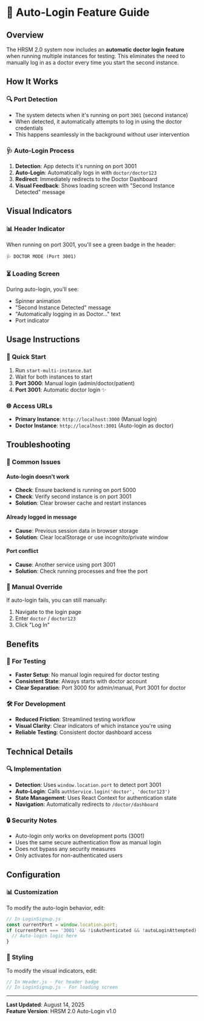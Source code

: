 # 🔄 Auto-Login Feature Guide

## Overview

The HRSM 2.0 system now includes an **automatic doctor login feature** when running multiple instances for testing. This eliminates the need to manually log in as a doctor every time you start the second instance.

## How It Works

### 🔍 Port Detection
- The system detects when it's running on port `3001` (second instance)
- When detected, it automatically attempts to log in using the doctor credentials
- This happens seamlessly in the background without user intervention

### 🩺 Auto-Login Process
1. **Detection**: App detects it's running on port 3001
2. **Auto-Login**: Automatically logs in with `doctor/doctor123`
3. **Redirect**: Immediately redirects to the Doctor Dashboard
4. **Visual Feedback**: Shows loading screen with "Second Instance Detected" message

## Visual Indicators

### 📊 Header Indicator
When running on port 3001, you'll see a green badge in the header:
```
🩺 DOCTOR MODE (Port 3001)
```

### ⏳ Loading Screen
During auto-login, you'll see:
- Spinner animation
- "Second Instance Detected" message
- "Automatically logging in as Doctor..." text
- Port indicator

## Usage Instructions

### 🚀 Quick Start
1. Run `start-multi-instance.bat`
2. Wait for both instances to start
3. **Port 3000**: Manual login (admin/doctor/patient)
4. **Port 3001**: Automatic doctor login ✨

### 🌐 Access URLs
- **Primary Instance**: `http://localhost:3000` (Manual login)
- **Doctor Instance**: `http://localhost:3001` (Auto-login as doctor)

## Troubleshooting

### 🔧 Common Issues

#### Auto-login doesn't work
- **Check**: Ensure backend is running on port 5000
- **Check**: Verify second instance is on port 3001
- **Solution**: Clear browser cache and restart instances

#### Already logged in message
- **Cause**: Previous session data in browser storage
- **Solution**: Clear localStorage or use incognito/private window

#### Port conflict
- **Cause**: Another service using port 3001
- **Solution**: Check running processes and free the port

### 📝 Manual Override
If auto-login fails, you can still manually:
1. Navigate to the login page
2. Enter `doctor` / `doctor123`
3. Click "Log In"

## Benefits

### 🎯 For Testing
- **Faster Setup**: No manual login required for doctor testing
- **Consistent State**: Always starts with doctor account
- **Clear Separation**: Port 3000 for admin/manual, Port 3001 for doctor

### 🛠️ For Development
- **Reduced Friction**: Streamlined testing workflow
- **Visual Clarity**: Clear indicators of which instance you're using
- **Reliable Testing**: Consistent doctor dashboard access

## Technical Details

### 🔍 Implementation
- **Detection**: Uses `window.location.port` to detect port 3001
- **Auto-Login**: Calls `authService.login('doctor', 'doctor123')`
- **State Management**: Uses React Context for authentication state
- **Navigation**: Automatically redirects to `/doctor/dashboard`

### 🔒 Security Notes
- Auto-login only works on development ports (3001)
- Uses the same secure authentication flow as manual login
- Does not bypass any security measures
- Only activates for non-authenticated users

## Configuration

### 📊 Customization
To modify the auto-login behavior, edit:
```javascript
// In LoginSignup.js
const currentPort = window.location.port;
if (currentPort === '3001' && !isAuthenticated && !autoLoginAttempted) {
  // Auto-login logic here
}
```

### 🎨 Styling
To modify the visual indicators, edit:
```javascript
// In Header.js - For header badge
// In LoginSignup.js - For loading screen
```

---

**Last Updated**: August 14, 2025  
**Feature Version**: HRSM 2.0 Auto-Login v1.0

